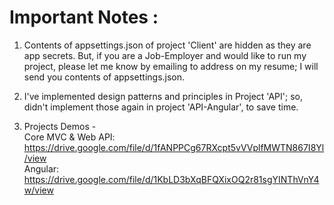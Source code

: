 # Important Notes :

1. Contents of appsettings.json of project 'Client' are hidden as they are app secrets. 
But, if you are a Job-Employer and would like to run my project, please let me know by emailing to address on my resume; I will send you contents of appsettings.json.

2. I've implemented design patterns and principles in Project 'API'; so, didn't implement those again in project 'API-Angular', to save time.

3. Projects Demos -  
Core MVC & Web API: https://drive.google.com/file/d/1fANPPCg67RXcpt5vVVplfMWTN867I8Yl/view  
Angular: https://drive.google.com/file/d/1KbLD3bXqBFQXixOQ2r81sgYINThVnY4w/view

